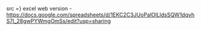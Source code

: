  src =}
excel web version - https://docs.google.com/spreadsheets/d/1EKC2C3JUoPalOlLldsSQW1dqvhS7I_28gwPYWmgOmSs/edit?usp=sharing
